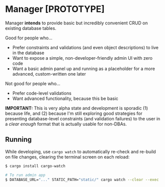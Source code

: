 # Manager [PROTOTYPE]

Manager **intends** to provide basic but incredibly convenient CRUD on existing database tables.

Good for people who...

* Prefer constraints and validations (and even object descriptions) to live in the database
* Want to expose a simple, non-developer-friendly admin UI with zero code
* Want a basic admin panel up and running as a placeholder for a more advanced, custom-written one later

Not good for people who...

* Prefer code-level validations
* Want advanced functionality, because this be basic

**IMPORTANT:** This is very alpha state and development is sporadic (1) because life, and (2) because
I'm still exploring good strategies for presenting database-level constraints (and validation failures)
to the user in a _clear enough_ format that is actually usable for non-DBAs.


## Running

While developing, use `cargo watch` to automatically re-check and re-build on file changes,
clearing the terminal screen on each reload:

```sh
$ cargo install cargo-watch

# To run admin app
$ DATABASE_URL="..." STATIC_PATH="static/" cargo watch --clear --exec 'run'
```
